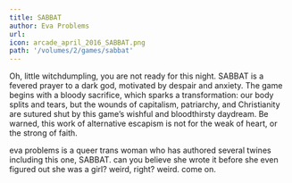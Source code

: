 ```yaml
---
title: SABBAT
author: Eva Problems
url: 
icon: arcade_april_2016_SABBAT.png
path: '/volumes/2/games/sabbat'
---
```

Oh, little witchdumpling, you are not ready for this night. SABBAT is a fevered
prayer to a dark god, motivated by despair and anxiety. The game begins with a bloody
sacrifice, which sparks a transformation: our body splits and tears, but the wounds
of capitalism, patriarchy, and Christianity are sutured shut by this game’s wishful
and bloodthirsty daydream. Be warned, this work of alternative escapism is not for
the weak of heart, or the strong of faith.

eva problems is a queer trans woman who has authored several twines including this
one, SABBAT. can you believe she wrote it before she even figured out she was a girl?
weird, right? weird. come on.